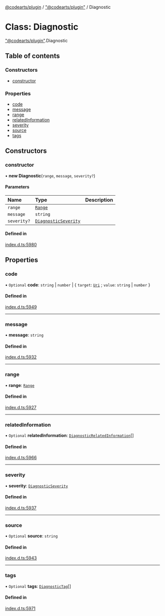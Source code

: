 [@codearts/plugin](../README.md) / ["@codearts/plugin"](../modules/_codearts_plugin_.md) / Diagnostic

# Class: Diagnostic

["@codearts/plugin"](../modules/_codearts_plugin_.md).Diagnostic

## Table of contents

### Constructors

- [constructor](codearts_plugin_.Diagnostic.md#constructor)

### Properties

- [code](codearts_plugin_.Diagnostic.md#code)
- [message](codearts_plugin_.Diagnostic.md#message)
- [range](codearts_plugin_.Diagnostic.md#range)
- [relatedInformation](codearts_plugin_.Diagnostic.md#relatedinformation)
- [severity](codearts_plugin_.Diagnostic.md#severity)
- [source](codearts_plugin_.Diagnostic.md#source)
- [tags](codearts_plugin_.Diagnostic.md#tags)

## Constructors

### constructor

• **new Diagnostic**(`range`, `message`, `severity?`)

#### Parameters

| Name | Type | Description |
| :------ | :------ | :------ |
| `range` | [`Range`](codearts_plugin_.Range.md) |  |
| `message` | `string` |  |
| `severity?` | [`DiagnosticSeverity`](../enums/codearts_plugin_.DiagnosticSeverity.md) |  |

#### Defined in

[index.d.ts:5980](https://github.com/huaweicloud/cloudide-plugin-api/blob/d4de966/index.d.ts#L5980)

## Properties

### code

• `Optional` **code**: `string` \| `number` \| { `target`: [`Uri`](codearts_plugin_.Uri.md) ; `value`: `string` \| `number`  }

#### Defined in

[index.d.ts:5949](https://github.com/huaweicloud/cloudide-plugin-api/blob/d4de966/index.d.ts#L5949)

___

### message

• **message**: `string`

#### Defined in

[index.d.ts:5932](https://github.com/huaweicloud/cloudide-plugin-api/blob/d4de966/index.d.ts#L5932)

___

### range

• **range**: [`Range`](codearts_plugin_.Range.md)

#### Defined in

[index.d.ts:5927](https://github.com/huaweicloud/cloudide-plugin-api/blob/d4de966/index.d.ts#L5927)

___

### relatedInformation

• `Optional` **relatedInformation**: [`DiagnosticRelatedInformation`](codearts_plugin_.DiagnosticRelatedInformation.md)[]

#### Defined in

[index.d.ts:5966](https://github.com/huaweicloud/cloudide-plugin-api/blob/d4de966/index.d.ts#L5966)

___

### severity

• **severity**: [`DiagnosticSeverity`](../enums/codearts_plugin_.DiagnosticSeverity.md)

#### Defined in

[index.d.ts:5937](https://github.com/huaweicloud/cloudide-plugin-api/blob/d4de966/index.d.ts#L5937)

___

### source

• `Optional` **source**: `string`

#### Defined in

[index.d.ts:5943](https://github.com/huaweicloud/cloudide-plugin-api/blob/d4de966/index.d.ts#L5943)

___

### tags

• `Optional` **tags**: [`DiagnosticTag`](../enums/codearts_plugin_.DiagnosticTag.md)[]

#### Defined in

[index.d.ts:5971](https://github.com/huaweicloud/cloudide-plugin-api/blob/d4de966/index.d.ts#L5971)
